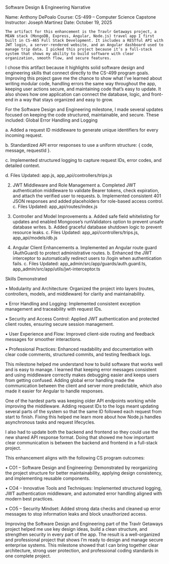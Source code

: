 
Software Design & Engineering Narrative 

Name: Anthony DePoalo 
Course: CS-499 – Computer Science Capstone 
Instructor: Joseph Martinez 
Date: October 19, 2025

	The artifact for this enhancement is the Travlr Getaways project, a MEAN stack (MongoDB, Express, Angular, Node.js) travel app I first built in CS-465 Full Stack Development. It includes a RESTful API with JWT login, a server-rendered website, and an Angular dashboard used to manage trip data. I picked this project because it’s a full-stack system that shows my ability to build software with clear organization, smooth flow, and secure features. 
  
I chose this artifact because it highlights solid software design and engineering skills that connect directly to the CS-499 program goals. Improving this project gave me the chance to show what I’ve learned about writing modular code, handling errors the same way throughout the app, keeping user actions secure, and maintaining code that’s easy to update. It also shows how one application can connect the database, logic, and front-end in a way that stays organized and easy to grow. 

For the Software Design and Engineering milestone, I made several updates focused on keeping the code structured, maintainable, and secure. These included:
Global Error Handling and Logging 

a.	Added a request ID middleware to generate unique identifiers for every incoming request. 

b.	Standardized API error responses to use a uniform structure: { code, message, requestId }. 

c.	Implemented structured logging to capture request IDs, error codes, and detailed context.

d.	 Files Updated: app.js, app_api/controllers/trips.js 

2.	JWT Middleware and Role Management 
a.	Completed JWT authentication middleware to validate Bearer tokens, check expiration, and attach the verified user to requests. 
b.	Implemented consistent 401 JSON responses and added placeholders for role-based access control. 
c.	Files Updated: app_api/routes/index.js 

3.	Controller and Model Improvements 
a.	Added safe field whitelisting for updates and enabled Mongoose’s runValidators option to prevent unsafe database writes. 
b.	Added graceful database shutdown logic to prevent resource leaks. 
c.	Files Updated: app_api/controllers/trips.js, app_api/models/db.js 

4.	Angular Client Enhancements 
a.	Implemented an Angular route guard (AuthGuard) to protect administrative routes. 
b.	Enhanced the JWT interceptor to automatically redirect users to /login when authentication fails. 
c.	Files Updated: app_admin/src/app/guards/auth.guard.ts, app_admin/src/app/utils/jwt-interceptor.ts

Skills Demonstrated

•	Modularity and Architecture: Organized the project into layers (routes, controllers, models, and middleware) for clarity and maintainability. 

•	Error Handling and Logging: Implemented consistent exception management and traceability with request IDs. 

•	Security and Access Control: Applied JWT authentication and protected client routes, ensuring secure session management. 

•	User Experience and Flow: Improved client-side routing and feedback messages for smoother interactions. 

•	Professional Practices: Enhanced readability and documentation with clear code comments, structured commits, and testing feedback logs.

This milestone helped me understand how to build software that works well and is easy to manage. I learned that keeping error messages consistent and using middleware correctly makes debugging easier and keeps users from getting confused. Adding global error handling made the communication between the client and server more predictable, which also made it easier for Angular to handle responses. 

One of the hardest parts was keeping older API endpoints working while improving the middleware. Adding request IDs to the logs meant updating several parts of the system so that the same ID followed each request from start to finish. Fixing this helped me learn more about how Node.js handles asynchronous tasks and request lifecycles. 

I also had to update both the backend and frontend so they could use the new shared API response format. Doing that showed me how important clear communication is between the backend and frontend in a full-stack project.

This enhancement aligns with the following CS program outcomes: 

•	CO1 – Software Design and Engineering: Demonstrated by reorganizing the project structure for better maintainability, applying design consistency, and implementing reusable components. 

•	CO4 – Innovative Tools and Techniques: Implemented structured logging, JWT authentication middleware, and automated error handling aligned with modern best practices. 

•	CO5 – Security Mindset: Added strong data checks and cleaned up error messages to stop information leaks and block unauthorized access.

Improving the Software Design and Engineering part of the Travlr Getaways project helped me use key design ideas, build a clean structure, and strengthen security in every part of the app. The result is a well-organized and professional project that shows I’m ready to design and manage secure enterprise systems. This milestone showed that I can bring together clear architecture, strong user protection, and professional coding standards in one complete project.

